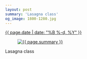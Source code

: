 ```yaml
---
layout: post
summary: 'Lasagna class'
og_image: 1800-1280.jpg
---
```


<p>
 <time>
  <a href="/1800">
   {{ page.date | date: "%B %-d, %Y" }}
  </a>
 </time>
 <a href="/1800">
  <figure data-taken="7/25/2023">
   <img alt="{{ page.summary }}" sizes="(min-width: 700px) 50vw, calc(100vw - 2rem)" src="{{ site.assets_url }}/1800-640.jpg" srcset="{{ site.assets_url }}/1800-320.jpg 320w, {{ site.assets_url }}/1800-640.jpg 640w, {{ site.assets_url }}/1800-960.jpg 960w, {{ site.assets_url }}/1800-1280.jpg 1280w"/>
  </figure>
 </a>
 <span>
  Lasagna class
 </span>
</p>

